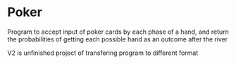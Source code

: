# Poker
Program to accept input of poker cards by each phase of a hand, and return the probabilities of getting each possible hand as an outcome after the river

V2 is unfinished project of transfering program to different format


